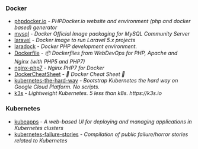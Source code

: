 ### Docker

- [phpdocker.io](https://github.com/phpdocker-io/phpdocker.io) - _PHPDocker.io website and environment (php and docker based) generator_
- [mysql](https://github.com/docker-library/mysql) - _Docker Official Image packaging for MySQL Community Server_
- [laravel](https://github.com/hitalos/laravel) - _Docker image to run Laravel 5.x projects_
- [laradock](https://github.com/laradock/laradock) - _Docker PHP development environment._
- [Dockerfile](https://github.com/webdevops/Dockerfile) - _📦 Dockerfiles from WebDevOps for PHP, Apache and Nginx (with PHP5 and PHP7)_
- [nginx-php7](https://github.com/skiy-dockerfile/nginx-php7) - _Nginx PHP7 for Docker_
- [DockerCheatSheet](https://github.com/eon01/DockerCheatSheet) - _🐋 Docker Cheat Sheet 🐋_
- [kubernetes-the-hard-way](https://github.com/kelseyhightower/kubernetes-the-hard-way) - _Bootstrap Kubernetes the hard way on Google Cloud Platform. No scripts._
- [k3s](https://github.com/rancher/k3s) - _Lightweight Kubernetes. 5 less than k8s. https://k3s.io_

### Kubernetes

- [kubeapps](https://github.com/kubeapps/kubeapps) - _A web-based UI for deploying and managing applications in Kubernetes clusters_
- [kubernetes-failure-stories](https://github.com/hjacobs/kubernetes-failure-stories) - _Compilation of public failure/horror stories related to Kubernetes_
